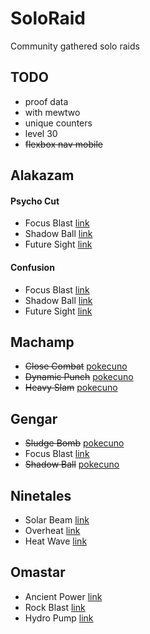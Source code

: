 # SoloRaid

Community gathered solo raids

## TODO

- proof data
- with mewtwo
- unique counters
- level 30
- ~~flexbox nav mobile~~

## Alakazam

#### Psycho Cut
- Focus Blast [link](url)
- Shadow Ball [link](url)
- Future Sight [link](url)

#### Confusion
- Focus Blast [link](url)
- Shadow Ball [link](url)
- Future Sight [link](url)

## Machamp

- ~~Close Combat~~ [pokecuno](https://youtu.be/eKdtai2_Itc)
- ~~Dynamic Punch~~ [pokecuno](https://youtu.be/WfHR-t-Hj6M)
- ~~Heavy Slam~~ [pokecuno](https://youtu.be/TDYX6hxON1M)

## Gengar

- ~~Sludge Bomb~~ [pokecuno](https://youtu.be/HaaOQjjMHEI)
- Focus Blast [link](url)
- ~~Shadow Ball~~ [pokecuno](https://youtu.be/y2VluGEtawM)

## Ninetales

- Solar Beam [link](url)
- Overheat [link](url)
- Heat Wave [link](url)

## Omastar

- Ancient Power [link](url)
- Rock Blast [link](url)
- Hydro Pump [link](url)
